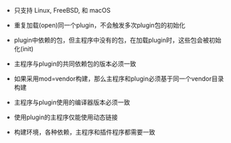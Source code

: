 
- 只支持 Linux, FreeBSD, 和 macOS
- 重复加载(open)同一个plugin，不会触发多次plugin包的初始化
- plugin中依赖的包，但主程序中没有的包，在加载plugin时，这些包会被初始化(init)
- 主程序与plugin的共同依赖包的版本必须一致
- 如果采用mod=vendor构建，那么主程序和plugin必须基于同一个vendor目录构建
- 主程序与plugin使用的编译器版本必须一致
- 使用plugin的主程序仅能使用动态链接

- 构建环境，各种依赖，主程序和插件程序都需要一致

